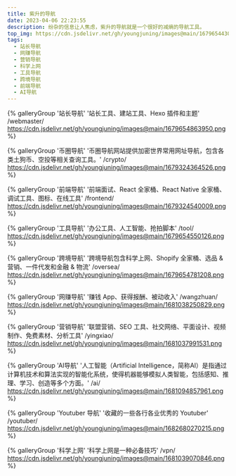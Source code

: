 ```yaml
---
title: 紫升的导航
date: 2023-04-06 22:23:55
description: 纷杂的信息让人焦虑，紫升的导航就是一个很好的减熵的导航工具。
top_img: https://cdn.jsdelivr.net/gh/youngjuning/images@main/1679654430779.png
tags:
  - 站长导航
  - 网赚导航
  - 营销导航
  - 科学上网
  - 工具导航
  - 跨境导航
  - 前端导航
  - AI导航
---
```


<div class="gallery-group-main">

{% galleryGroup '站长导航' '站长工具、建站工具、Hexo 插件和主题' /webmaster/ https://cdn.jsdelivr.net/gh/youngjuning/images@main/1679654863950.png %}

{% galleryGroup '币圈导航' '币圈导航网站提供加密世界常用网址导航，包含各类土狗币、空投等相关查询工具。' /crypto/ https://cdn.jsdelivr.net/gh/youngjuning/images@main/1679324364526.png %}

{% galleryGroup '前端导航' '前端面试、React 全家桶、React Native 全家桶、调试工具、图标、在线工具' /frontend/ https://cdn.jsdelivr.net/gh/youngjuning/images@main/1679324540009.png %}

{% galleryGroup '工具导航' '办公工具、人工智能、抢拍脚本' /tool/ https://cdn.jsdelivr.net/gh/youngjuning/images@main/1679654550126.png %}

{% galleryGroup '跨境导航' '跨境导航包含科学上网、Shopify 全家桶、选品 & 营销、一件代发和金融 & 物流' /oversea/ https://cdn.jsdelivr.net/gh/youngjuning/images@main/1679654781208.png %}

{% galleryGroup '网赚导航' '赚钱 App、获得报酬、被动收入' /wangzhuan/ https://cdn.jsdelivr.net/gh/youngjuning/images@main/1681038250829.png %}

{% galleryGroup '营销导航' '联盟营销、SEO 工具、社交网络、平面设计、视频制作、免费素材、分析工具' /yingxiao/ https://cdn.jsdelivr.net/gh/youngjuning/images@main/1681037991531.png %}

{% galleryGroup 'AI导航' '人工智能（Artificial Intelligence，简称AI）是指通过计算机技术和算法实现的智能化系统，使得机器能够模拟人类智能，包括感知、推理、学习、创造等多个方面。' /ai/ https://cdn.jsdelivr.net/gh/youngjuning/images@main/1681094857961.png %}

{% galleryGroup 'Youtuber 导航' '收藏的一些各行各业优秀的 Youtuber' /youtuber/ https://cdn.jsdelivr.net/gh/youngjuning/images@main/1682680270215.png %}

{% galleryGroup '科学上网' '科学上网是一种必备技巧' /vpn/ https://cdn.jsdelivr.net/gh/youngjuning/images@main/1681039070846.png %}

</div>

